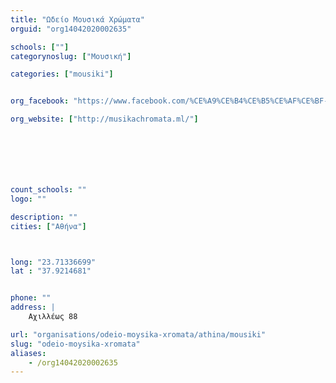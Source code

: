 ```yaml
---
title: "Ωδείο Μουσικά Χρώματα"
orguid: "org14042020002635"

schools: [""]
categorynoslug: ["Μουσική"]

categories: ["mousiki"]


org_facebook: "https://www.facebook.com/%CE%A9%CE%B4%CE%B5%CE%AF%CE%BF-%CE%9C%CE%BF%CF%85%CF%83%CE%B9%CE%BA%CE%AC-%CE%A7%CF%81%CF%8E%CE%BC%CE%B1%CF%84%CE%B1-314825642023444/"

org_website: ["http://musikachromata.ml/"]







count_schools: ""
logo: ""

description: ""
cities: ["Αθήνα"]



long: "23.71336699"
lat : "37.9214681"


phone: ""
address: |
    Αχιλλέως 88

url: "organisations/odeio-moysika-xromata/athina/mousiki"
slug: "odeio-moysika-xromata"
aliases:
    - /org14042020002635
---
```



